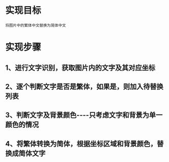 # 实现目标
```将图片中的繁体中文替换为简体中文```

# 实现步骤
## 1、进行文字识别，获取图片内的文字及其对应坐标
## 2、逐个判断文字是否是繁体，如果是，则加入待替换列表
## 3、判断文字及背景颜色----只考虑文字和背景为单一颜色的情况
## 4、将繁体转换为简体，根据坐标区域和背景颜色，替换成简体文字